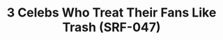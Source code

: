 ---
ee_id: '4391'
site: '1'
type: '2'
long_id: 2017-049 3 Celebs Who Treat Their Fans Like Trash
url: 2017-049-3-celebs-who-treat-their-fans-like-trash
title: 3 Celebs Who Treat Their Fans Like Trash (SRF-047)
year: '2017'
medium: Fidigit spinner
commission:
add_credit:
dims:
pitch:
ps:
live_url:
related:
youtube:
imgs: celebs-2017-049-database-jih--d17f.jpg
subheading:
year2: '2017'
download:
add_credits:
related_code:
layout: things-i-made
---